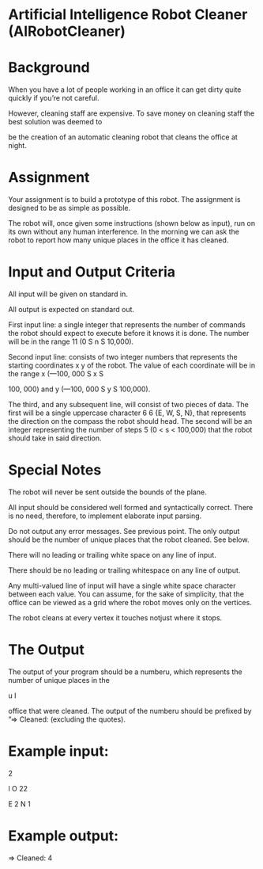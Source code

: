 # Artificial Intelligence Robot Cleaner (AIRobotCleaner)

 

# Background

When you have a lot of people working in an office it can get dirty quite quickly if you’re not careful.

However, cleaning staff are expensive. To save money on cleaning staff the best solution was deemed to

be the creation of an automatic cleaning robot that cleans the office at night.

# Assignment

Your assignment is to build a prototype of this robot. The assignment is designed to be as simple as
possible.

The robot will, once given some instructions (shown below as input), run on its own without any human
interference. In the morning we can ask the robot to report how many unique places in the office it has
cleaned.

# Input and Output Criteria

All input will be given on standard in.

All output is expected on standard out.

First input line: a single integer that represents the number of commands the robot should
expect to execute before it knows it is done. The number will be in the range 11 (0 S n S
10,000).

Second input line: consists of two integer numbers that represents the starting coordinates x y
of the robot. The value of each coordinate will be in the range x (—100, 000 S x S

100, 000) and y (—100, 000 S y S 100,000).

The third, and any subsequent line, will consist of two pieces of data. The first will be a single
uppercase character 6 6 {E, W, S, N}, that represents the direction on the compass the robot
should head. The second will be an integer representing the number of steps 5 (0 < s <
100,000) that the robot should take in said direction.

# Special Notes

The robot will never be sent outside the bounds of the plane.

All input should be considered well formed and syntactically correct. There is no need,
therefore, to implement elaborate input parsing.

Do not output any error messages. See previous point. The only output should be the number
of unique places that the robot cleaned. See below.

There will no leading or trailing white space on any line of input.

There should be no leading or trailing whitespace on any line of output.

Any multi-valued line of input will have a single white space character between each value.
You can assume, for the sake of simplicity, that the office can be viewed as a grid where the
robot moves only on the vertices.

The robot cleans at every vertex it touches notjust where it stops.

# The Output

The output of your program should be a numberu, which represents the number of unique places in the

u
I

office that were cleaned. The output of the numberu should be prefixed by ”=> Cleaned:
(excluding the quotes).

# Example input:
2

l O 22

E 2
N 1

# Example output:
=> Cleaned: 4

